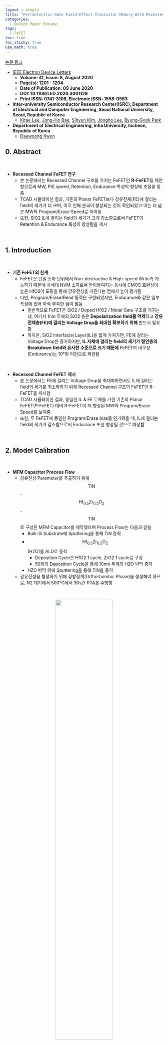 ```yaml
---
layout : single
title: "Ferroelectric-Gate Field-Effect Transistor Memory With Recessed Channel"
categories: 
  - Device Paper Review
tags:
  - FeFET
toc: true
toc_sticky: true
use_math: true
---
```



[논문 링크](https://ieeexplore.ieee.org/document/9112263)     

- [IEEE Electron Device Letters](https://ieeexplore.ieee.org/xpl/RecentIssue.jsp?punumber=55)   
  - **Volume: 41, Issue: 8, August 2020**   
  - **Page(s): 1201 - 1204**  
  - **Date of Publication: 09 June 2020**   
  - **DOI: 10.1109/LED.2020.3001129**    
  - **Print ISSN: 0741-3106, Electronic ISSN: 1558-0563**   
- **Inter-university Semiconductor Research Center(ISRC), Department of Electrical and Computer Engineering, Seoul National University, Seoul, Republic of Korea**      
  - [Kitae Lee](https://ieeexplore.ieee.org/author/37086309825), [Jong-Ho Bae](https://ieeexplore.ieee.org/author/37960975600), [Sihyun Kim](https://ieeexplore.ieee.org/author/37085805964), [Jongho Lee](https://ieeexplore.ieee.org/author/37085367913), [Byung-Gook Park](https://ieeexplore.ieee.org/author/37278999100)          
- **Department of Electrical Engineering, Inha University, Incheon, Republic of Korea**     
  - [Daewoong Kwon](https://ieeexplore.ieee.org/author/37402105900)   


## 0. Abstract   

&nbsp;

- **Recessed Channel FeFET 연구**   
  - 본 논문에서는 Recessed Channel 구조를 가지는 FeFET인 **R-FeFET**을 제안함으로써 MW, P/E speed, Retention, Endurance 특성의 향상에 초점을 맞춤    
  - TCAD 시뮬레이션 결과, 기존의 Planar FeFET보다 강유전체(FE)에 걸리는 field의 세기가 더 크며, 이로 인해 분극이 향상되는 것이 확인되었고 이는 더 넓은 MW와 Program/Erase Speed로 이어짐    
  - 또한, SiO2 IL에 걸리는 field의 세기가 크게 감소함으로써 FeFET의 Retention & Endurance 특성이 향상됨을 제시    

&nbsp;

## 1. Introduction   

&nbsp;

- **기존 FeFET의 한계**   
  - FeFET은 단일 소자 단위에서 Non-destructive & High-speed Write가 가능하기 때문에 차세대 NVM 소자로써 받아들여지는 동시에 CMOS 호환성이 높은 HfO2이 도핑을 통해 강유전성을 가진다는 점에서 높이 평가됨    
  - 다만, Program/Erase/Read 동작은 구현되었지만, Endurance와 같은 일부 특성에 있어 아직 부족한 점이 많음    
    - 일반적으로 FeFET은 SiO2 / Doped HfO2 / Metal Gate 구조를 가지는데, 여기서 1nm 두께의 SiO2 층은 **Depolarization field를 억제**하고 **강유전체층(FE)에 걸리는 Voltage Drop을 최대한 확보하기 위해** 반드시 필요함    
    - 하지만, SiO2 Interfacial Layer(IL)을 얇게 가져가면, FE에 걸리는 Voltage Drop은 증가하지만, **IL 자체에 걸리는 field의 세기가 절연층의 Breakdown field와 유사한 수준으로 크기 때문에** FeFET의 내구성(Endurance)는 10⁶회 미만으로 제한됨   

&nbsp;

- **Recessed Channel FeFET 제시**   
  - 본 논문에서는 FE에 걸리는 Voltage Drop을 최대화하면서도 IL에 걸리는 field의 세기를 최소화하기 위해 Recessed Channel 구조의 FeFET인 R-FeFET을 제시함   
  - TCAD 시뮬레이션 결과, 동일한 IL & FE 두께를 가진 기존의 Planar FeFET(P-FeFET) 대비 R-FeFET이 더 향상된 MW와 Program/Erase Speed를 보여줌    
  - 또한, 두 FeFET에 동일한 Program/Erase bias를 인가했을 때, IL에 걸리는 field의 세기가 감소함으로써 Endurance 또한 향상될 것으로 예상함   

&nbsp;

## 2. Model Calibration    

&nbsp;

- **MFM Capacitor Process Flow**   
  - 강유전성 Parameter를 추출하기 위해 $$\text{TiN}$$-$$\text{Hf}_{0.5}\text{Zr}_{0.5}\text{O}_2$$-$$\text{TiN}$$로 구성된 MFM Capacitor를 제작했으며 Process Flow는 다음과 같음    
    - Bulk-Si Substrate에 Sputtering을 통해 TiN 증착    
    - $$\text{Hf}_{0.5}\text{Zr}_{0.5}\text{O}_2$$(HZO)를 ALD로 증착   
      - Deposition Cycle은 HfO2 1 cycle, ZrO2 1 cycle로 구성    
      - 50회의 Deposition Cycle을 통해 10nm 두께의 HZO 박막 증착    
    - HZO 박막 위에 Sputtering을 통해 TiN을 증착   
  - 강유전성을 형성하기 위해 정방정계(Orthorhombic Phase)을 생성해야 하므로, N2 대기에서 500°C에서 30s간 RTA를 수행함    


&nbsp;

<div align="center">
  <img src="/assets/images/Ferro/1.png" width="60%" height="60%" alt=""/>
  <p><em></em></p>
</div>

&nbsp;

- **강유전성 Parameter 측정**   
  - **P-E 특성 측정**   
    - Aglient B1500A와 Fast IV 측정 모듈(WFGMU-B1530A)를 사용    
    - 위 Fig.1(a)에서는 HZO 박막의 P-E curve가 강유전체의 전형적인 Counter-clockwise Hysteresis curve를 보임을 확인 가능    
  - **분극 반응 시간($$τ_p$$) 측정**   
    - 분극 반응 시간(Polarization Response Time, $$τ_p$$)은 시간에 대한 분극의 변화(P-T curve)를 통해 측정을 수행하며, -3V ~ 3V의 삼각파 Pulse를 다양한 Ramp time(0.1μs ~ 10μs)으로 인가함      
    - Fig.1(b)~Fig.1(d)는 인가한 전압과 분극 사이에 Time Delay가 있음을 보여줌   

&nbsp;

- **분극 반응 시간($$τ_p$$)**   
  - Fig.1(b)~Fig.1(d)를 보면 Ramp time이 길어질수록 분극의 크기는 커지면서, Time Delay도 줄어듦을 확인 가능    
    - 이는 강유전체의 분극 스위칭이 짧은 Ramp time에 즉각적으로 반응할만큼 빠르지 않기 때문으로 이에 대한 원인이 바로 **분극 반응 시간($$τ_p$$)**에 해당함   
  - 결과적으로 FE에 걸리는 field의 세기가 부족하기 때문에 분극이 완전히 이루어지지 않기 때문에 이를 해결하기 위해서는 **충분한 Ramp time 또는 큰 세기의 field가 FE에 걸려야함**   

&nbsp;

- **Preisach Model Calibration**   
  - TCAD Simulation에서 HZO의 강유전성을 재현하기 위해서는 Single Domain Switching이 아니라 **Multi Domai Switching**을 적용해야 하므로 본 논문에서는 25의 유전율을 가지는 강유전성 소재에 [Preisach model](https://miniharu22.github.io/device%20paper%20review/fe0/#4-neuromorphic-device)을 적용함   
  - 포화 분극(Saturation Polarization, $$P_s$$), 잔류 분극(Remanent Polarization, $$P_r$$), 항전계(Coercive Field, $$E_C$$), 분극 반응시간($$τ_p$$)은 앞서 측정된 P-E & P-T curve에 맞춰 보정을 수행    
    - Fig.1(a)~Fig.1(d)는 [$$P_s$$ = 40μC/cm², $$P_r$$ = 20μC/cm², $$E_C$$ = 0.67 MV/cm](https://miniharu22.github.io/device%20paper%20review/fe1/#2-device-calibration), $$τ_p$$ = 250ns를 적용했을 때, 시뮬레이션 결과와 실제 측정값이 일치함을 보여줌    

&nbsp;

## 3. Result & Discussion    
### 3-1. About Planer-FeFET  

&nbsp;

<div align="center">
  <img src="/assets/images/Ferro/2.png" width="60%" height="60%" alt=""/>
  <p><em></em></p>
</div>

&nbsp;

- **P-FeFET Fabrication**   
  - 본 논문에서 n-type P-FeFET은 다음과 같이 Self-aligned & Gate-first 공정으로 제작됨(P-FeFET의 구조는 Fig.2(a) 참고)   
  - Piranha & RCA cleaning 이후, SiO2/$$\text{Hf}_{0.5}\text{Zr}_{0.5}\text{O}_2$$/TiN 순으로 Gate Stack을 구성   
    - O2 대기에서 900°C에서 10s 간의 RTA를 통해 SiO2 IL을 형성    
    - $$\text{Hf}_{0.5}\text{Zr}_{0.5}\text{O}_2$$와 TiN은 MFM Capacitor와 동일한 공정(ALD 및 Sputtering)을 통해 IL 위에 순차적으로 증착    

&nbsp;

<div align="center">
  <img src="/assets/images/Ferro/3.png" width="60%" height="60%" alt=""/>
  <p><em></em></p>
</div>

&nbsp;

- **P-FeFET 측정**   
  - FeFET의 Hysteresis Transfer curve를 추출하기 위해 $$V_D$$ = 50mV로 고정, $$V_G$$ Sweep을 수행(Foward ↔ Reverse)   
  - Fig.3(a)에서 P-FeFET의 Hysteresis Transfer curve를 확인할 수 있으며, $$I_D$$ = 10⁻⁹A 에서 약 0.6V의 Counter-clockwise MW가 존재함을 알 수 있음    

&nbsp;

### 3-2. About Recessed-FeFET   

&nbsp;

<div align="center">
  <img src="/assets/images/Ferro/2.png" width="60%" height="60%" alt=""/>
  <p><em></em></p>
</div>

&nbsp;

- **R-FeFET Fabrication**   
  - Fig.2(b)는 본 논문에서 제시된 R-FeFET 소자의 구조를 도식화한 것으로 Gate-last 공정을 통해 구현가능하며 자세한 과정은 다음과 같음    
    - Dummy Gate 형성 후, Ion Implantation을 통해 S/D를 Define   
    - ILD 증착 후, CMP를 통해 Dummy Gate가 노출될 때까지 평탄화를 수행   
    - Dummy Gate 제거 후, Si Substrate를 식각하여 S/D 하부에 곡면형(Round-shape)의 채널을 형성    
    - IL을 형성 후, Si가 식각된 영역에 FE와 Gate Metal을 순차적으로 증착    
      - Gate Metal의 증착은 ALD로 진행했음에 주의(P-FeFET은 Sputtering을 사용)  
    - CMP를 통해 Gate Metal을 Patterning    

&nbsp;

<div align="center">
  <img src="/assets/images/Ferro/3.png" width="60%" height="60%" alt=""/>
  <p><em></em></p>
</div>

&nbsp;

- **R-FeFET 측정**   
  - P-FeFET과의 비교를 위해 R-FeFET은 Recessed Channel 구조를 제외하면 $$L_{eff}$$, IL/FE THK, S/D Overlap 등 동일한 Device paramter를 가지도록 설계됨    
  - Fig.3(a)에서는 R-FeFET의 Hysteresis Transfer curve가 plot되어 있으며, P-FeFET 대비 더 넓은 MW와 더 Steep한 SS를 가지고 있음을 알 수 있음(P-FeFET의 MW가 약 0.6V인데에 반해 R-FeFET의 MW는 약 1V에 달함)   

&nbsp;

### 3-3. FE/IL Field Analysis    

&nbsp;

<div align="center">
  <img src="/assets/images/Ferro/3.png" width="60%" height="60%" alt=""/>
  <p><em></em></p>
</div>

&nbsp;

- **FE에 걸리는 field 분석**   
  - R-FeFET에서 MW가 향상되는 원인을 분석하기 위해 P-FeFET과 R-FeFET의 IL/FE에 걸리는 field를 추출하여 비교/분석을 수행    
  - Fig.3(b)와 Fig.3(c)를 보면, $$V_G$$ = 1.5V일 때, R-FeFET의 FE에 걸리는 field의 세기가 P-FeFET보다 더 큰 것을 확인 가능하며, **Gate Metal에 가까울수록 field의 세기가 커지는 경향성이 나타남**(두 소자의 IL/FE THK는 동일)    
    - 이는 Gauss's law로 설명 가능한데, Fig.2(c)에서 확인 가능하듯이, **강유전체가 Gate Metal에 가까울수록 중심으로부터의 반경($$R_{FE}$$)이 작기 때문에, 더 강한 field가 형성되기 때문**    
    - 따라서, FE에 걸리는 전기장의 세기에 분극이 비례한다는 점을 고려하면, R-FeFET에서 더 넓은 MW가 형성되는 것을 알 수 있음   

&nbsp;

- **IL field와 Endurance 분석**  
  - Fig3.(b)와 Fig3.(c)를 보면, R-FeFET에서 IL에 걸리는 field의 세기가 P-FeFET 대비 감소한다는 것을 알 수 있는데, 특히 Fig.3(a)의 Inset을 보면 **IL이 얇아질수록 field 약화가 비례하여 증가한다는 것을 알 수 있음**   
    - Program/Erase Cycling 과정에서 강한 field가 IL에 인가됨에 따라 발생하는 Stress로 인해 FeFET의 Endurance가 열화됨을 고려하면 R-FeFET에서 Endurance가 향상될 수 있음을 예측가능함    
  - 하지만, R-FeFET에서 곡면이 아닌 평평한 영역(Flat region)에서는 field의 세기가 P-FeFET과 별 차이가 없음을 알 수 있는데, 이 경우에는 Recess Channel을 형성하기 위해 Silicon Substrate를 식각하는 과정에서 Flat region의 Height($$H_{\text{flat}}$$)을 조절할 수 있기 때문에 큰 문제가 되지 않음    

&nbsp;

- **IL field와 Retention**   
  - FeFET의 Retention loss는 Gate Leakage current에 의한 Charge Trapping에 기인하는데, **Trapped Charge가 강유전체의 분극을 상쇄하기 때문**   
  - 따라서, R-FeFET의 IL field 감소 효과는 Gate Leakage의 감소로 이어질 수 있기 때문에 결과적으로 Retention Loss를 감소시킬 수 있을 것으로 예상됨     

&nbsp;

<div align="center">
  <img src="/assets/images/Ferro/4.png" width="60%" height="60%" alt=""/>
  <p><em></em></p>
</div>

&nbsp;

- **반지름에 대한 MW의 경향성**    
  - 본 논문에서는 Recessed Channel의 반지름(radius)에 따른 MW 향상에 대해서도 분석을 수행함    
  - Fig.4(d)에 따르면, 반지름이 20nm에서 40nm로 바꿔더라도 R-FeFET의 MW는 P-FeFET보다 여전히 더 넓지만, **FE에 걸리는 field의 세기가 감소함에 따라 MW의 증가율은 점차 감소하는 경향을 보임**    
    - 즉, R-FeFET에서 FE field의 향상과 IL field의 감소를 동시에 극대화하기 위해서는 Scaling을 통해 Recessed channel의 반지름을 감소시켜야 함     

&nbsp;

- **SS와 FE field의 상관관계**    
  - 본 논문에서는 R-FeFET에서 SS가 더 steep한 이유가 FE field의 증가와 관련이 있다고 제시함    
  - FeFET 기반 메모리에서는 $$V_G$$ Sweep 과정에서 Transfer curve를 측정할 때, **분극 스위칭에 의해 내부 게이트 전압이 순간적으로 증폭(Amplification)되는데, 이로 인해 SS를 더 steep하게 만드는 효과가 있음**    
  - R-FeFET은 FE에 걸리는 field의 세기를 증가시키므로 분극량이 증가하는데, 이로 인해 Voltage Amplification 효과 또한 더 큰 관계로 P-FeFET보다 더 steep한 SS 특성을 보이는 것으로 해석됨    

&nbsp;

<div align="center">
  <img src="/assets/images/Ferro/4.png" width="60%" height="60%" alt=""/>
  <p><em></em></p>
</div>

&nbsp;

- **Program/Erase Speed 측정**   
  - R-FeFET의 Program/Erase Speed를 측정하기 위해 $$V_{pgm}$$, $$V_{ers}$$를 비롯한 Pulse를 Pulse Width($$t_w$$)에 대해 인가함    
  - **Speed 측정**   
    - P-FeFET과 R-FeFET에 먼저 $$V_{ers}$$ = -4V를 1μs 동안 인가하여 Erase를 수행 후, Program Pulse를 인가하여 Program을 수행    
    - Erase state와 Program state 간의 분극 차이($$\Delta P_r$$)는 강유전체로부터 추출되었으며, 이는 Program Speed의 지표로써 사용(Fig.5(a) 참고)    
      - $$\Delta P$$는 강유전체의 전 영역에 걸친 field의 불균일한 분포를 고려하여 평균값으로 계산    
    - 위 과정은 $$V_{pgm}$$(2V ~ 4V)와 $$t_w$$(25ns ~ 2.5μs)에 대해 다양한 조건에서 반복적으로 측정을 수행함   
    - Erase Speed도 동일한 방식으로 측정을 수행(4V로 Program → Erase → $$\Delta P_r$$ 추출)    
  - 그 결과, Fig.5(b)를 보면 **R-FeFET이 P-FeFET 대비 더 빠른 Program/Erase Speed를 가진다는 것을 확인할 수 있음**   
    - 이는 강유전체의 분극량은 FE에 걸리는 field의 세기에 비례하므로 R-FeFET에서 향상된 FE field가 더 빠른 Program/Erase Speed로 귀결되기 때문    

&nbsp;

## 4. Summary   

&nbsp;

- **R-FeFET의 장점**   
  - FE에 걸리는 **field의 세기는 증가**시키면서, **IL에 걸리는 field의 세기는 감소**시킴   
    - 강유전체가 **Gate Metal에 더 가까워짐에 따라 FE field가 증가함으로써 분극량이 증가**, 더 넓은 MW가 형성됨    
    - **IL THK가 얇아질수록 IL field의 세기가 더욱 감소하므로 소자에 걸리는 Stress가 감소함에 따라** Endurance가 향상됨   
    - **IL Field가 감소함에 따라 Gate Leakage 현상이 감소, Charge Trapping이 줄어듦으로써 분극 상쇄가 감소되기에** Retention Loss가 저하됨    
    - **FE field의 세기가 증가함에 따라 강유전체의 분극량이 증가하여** 더 빠른 Program/Erase Speed로 이어짐      

&nbsp;


